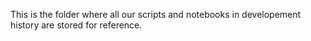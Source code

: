 This is the folder where all our scripts and notebooks in developement history are stored for reference.
